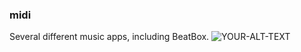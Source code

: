 ### midi
Several different music apps, including BeatBox.
<picture>
 <source media="(prefers-color-scheme: dark)" srcset="YOUR-DARKMODE-IMAGE">
 <source media="(prefers-color-scheme: light)" srcset="YOUR-LIGHTMODE-IMAGE">
 <img alt="YOUR-ALT-TEXT" src="https://www.stayonbeat.com/wp-content/uploads/2014/02/p1-678x381.jpg">
</picture>
